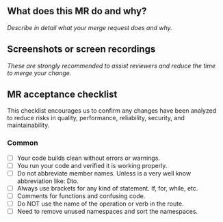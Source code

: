 ## What does this MR do and why?

_Describe in detail what your merge request does and why._

## Screenshots or screen recordings 

_These are strongly recommended to assist reviewers and reduce the time to merge your change._

## MR acceptance checklist

This checklist encourages us to confirm any changes have been analyzed to reduce risks in quality, performance, reliability, security, and maintainability. 

### Common

* [ ] Your code builds clean without errors or warnings.
* [ ] You run your code and verified it is working properly.
* [ ] Do not abbreviate member names. Unless is a very well know abbreviation like: Dto.
* [ ] Always use brackets for any kind of statement. If, for, while, etc.
* [ ] Comments for functions and confusing code.
* [ ] Do NOT use the name of the operation or verb in the route.
* [ ] Need to remove unused namespaces and sort the namespaces.
